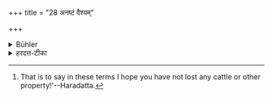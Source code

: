 +++
title = "28 अनष्टं वैश्यम्"

+++

<details><summary>Bühler</summary>

28. A Vaiśya if he has lost anything (employing the word anaṣṭa). [^19] 


[^19]:  That is to say in these terms I hope you have not lost any cattle or other property!'--Haradatta.
</details>

<details><summary>हरदत्त-टीका</summary>

## सूत्रम्
अनष्टं वैश्यम् ॥ २५ ॥  
## टिप्पनी
'अप्यनष्टपशुधनोऽसी'ति ॥ २५ ॥
</details>
